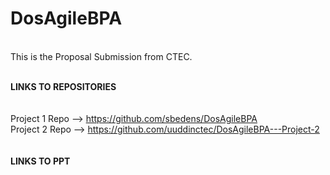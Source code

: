 # DosAgileBPA
<br /> This is the Proposal Submission from CTEC.

<br /><b>LINKS TO REPOSITORIES</b>
<br />
<br />
<br />Project 1 Repo --> https://github.com/sbedens/DosAgileBPA
<br />Project 2 Repo --> https://github.com/uuddinctec/DosAgileBPA---Project-2
<br />
<br />
<br /><b> LINKS TO PPT</b>
<br />
<br />
<br />
